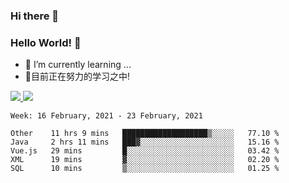 ### Hi there 👋
### Hello World! 🙌

- 🌱 I’m currently learning ...
- 📖目前正在努力的学习之中!

<a href="https://github.com/anuraghazra/github-readme-stats">
  <img src="https://github-readme-stats.vercel.app/api?username=keyboardWithDream&show_icons=true&repo=github-readme-stats" />
</a>
<a href="https://github.com/anuraghazra/convoychat">
  <img src="https://github-readme-stats.vercel.app/api/top-langs/?username=keyboardWithDream&layout=compact&repo=convoychat" />
</a>



<!--START_SECTION:waka-->
```text
Week: 16 February, 2021 - 23 February, 2021

Other    11 hrs 9 mins   ███████████████████▒░░░░░   77.10 % 
Java     2 hrs 11 mins   ███▓░░░░░░░░░░░░░░░░░░░░░   15.16 % 
Vue.js   29 mins         █░░░░░░░░░░░░░░░░░░░░░░░░   03.42 % 
XML      19 mins         ▓░░░░░░░░░░░░░░░░░░░░░░░░   02.20 % 
SQL      10 mins         ▒░░░░░░░░░░░░░░░░░░░░░░░░   01.25 % 
```
<!--END_SECTION:waka-->
